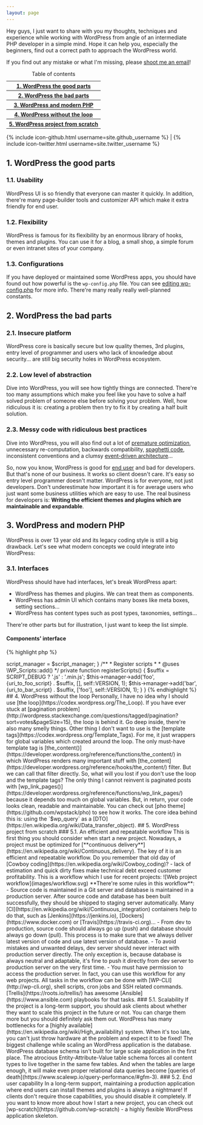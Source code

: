 ```yaml
---
layout: page
---
```

<div class="ofa">
  <div class="cx7 fleft">
    <p>Hey guys, I just want to share with you my thoughts, techniques and experience while working with WordPress from angle of an intermediate PHP developer in a simple mind. Hope it can help you, especially the beginners, find out a correct path to approach the WordPress world.</p>
    <p>If you find out any mistake or what I'm missing, please <a href="mailto:wordpressstack@gmail.com?Subject=WordPress%20Stack">shoot me an email</a>!</p>
  </div>
  <div class="cx5 fright">
    <table>
      <caption>Table of contents</caption>
      <tr><th><a href="#wordpress-the-good-parts">1. WordPress the good parts</a></th></tr>   
      <tr><th><a href="#wordpress-the-bad-parts">2. WordPress the bad parts</a></th></tr>            
      <tr><th><a href="#wordpress-and-modern-php">3. WordPress and modern PHP</a></th></tr>
      <tr><th><a href="#wordpress-without-the-loop">4. WordPress without the loop</a></th></tr>
      <tr><th><a href="#wordpress-project-from-scratch">5. WordPress project from scratch</a></th></tr>
    </table>
    {% include icon-github.html username=site.github_username %} |
    {% include icon-twitter.html username=site.twitter_username %}
  </div>
</div>

## 1. WordPress the good parts

### 1.1. Usability

WordPress UI is so friendly that everyone can master it quickly. In addition, there're many page-builder tools and customizer API which make it extra friendly for end user.

### 1.2. Flexibility

WordPress is famous for its flexibility by an enormous library of hooks, themes and plugins. You can use it for a blog, a small shop, a simple forum or even intranet sites of your company.

### 1.3. Configurations

If you have deployed or maintained some WordPress apps, you should have found out how powerful is the `wp-config.php` file. You can see [editing wp-config.php](https://codex.wordpress.org/Editing_wp-config.php) for more info. There're many really really well-planned constants.

## 2. WordPress the bad parts

### 2.1. Insecure platform

WordPress core is basically secure but low quality themes, 3rd plugins, entry level of programmer and users who lack of knowledge about security... are still big security holes in WordPress ecosystem.

### 2.2. Low level of abstraction

Dive into WordPress, you will see how tightly things are connected. There're too many assumptions which make you feel like you have to solve a half solved problem of someone else before solving your problem. Well, how ridiculous it is: creating a problem then try to fix it by creating a half built solution.

### 2.3. Messy code with ridiculous best practices

Dive into WordPress, you will also find out a lot of [premature optimization](http://c2.com/cgi/wiki?PrematureOptimization), unnecessary re-computation, backwards compatibility, [spaghetti code](https://en.wikipedia.org/wiki/Spaghetti_code), inconsistent conventions and a clumsy [event-driven architecture](https://en.wikipedia.org/wiki/Event-driven_architecture)...

So, now you know, WordPress is good for [end user](https://en.wikipedia.org/wiki/End_user) and bad for developers. But that's none of our business. It works so client doesn't care. It's easy so entry level programmer doesn't matter. WordPress is for everyone, not just developers. Don't underestimate how important it is for average users who just want some business utilities which are easy to use. The real business for developers is: **Writing the efficient themes and plugins which are maintainable and expandable**.

## 3. WordPress and modern PHP

WordPress is over 13 year old and its legacy coding style is still a big drawback. Let's see what modern concepts we could integrate into WordPress:

### 3.1. Interfaces

WordPress should have had interfaces, let's break WordPress apart:

  - WordPress has themes and plugins. We can treat them as components.
  - WordPress has admin UI which contains many boxes like meta boxes, setting sections...
  - WordPress has content types such as post types, taxonomies, settings...

There're other parts but for illustration, I just want to keep the list simple.

#### Components' interface

{% highlight php %}
<?php namespace Wordpress\Interfaces;
/**
 * iComponent
 *
 * Components must provide methods to activate, deactivate, install and uninstall themselves.
 *
 * ## Ideally:
 * - On activation, components may prepare everything for installation but should not provide any real functionality and UI on activation.
 * - On installation, components should make sure that all functionality, data and UI are available.
 * - On deactivation, components should remove all functionality and UI but should not remove any data.
 * - On uninstallation, components should make sure that all functionality, UI and data are removed completely.
 */
interface iComponent
{
  /**
   * Do activation
   *
   * Recommended for `register_activation_hook()` or `after_switch_theme` hook.
   */
  function activate();

  /**
   * Do deactivation
   *
   * Recommended for `register_deactivation_hook()` or `switch_theme` hook.
   */
  function deactivate();

  /**
   * Do installation
   *
   * Recommended for `plugins_loaded` or `after_setup_theme` hook.
   */
  function install();

  /**
   * Do uninstallation
   *
   * !NOTICE: Only static methods are acceptable for plugins' uninstallation hook.
   *
   * Note that theme uninstallation is not available yet.   
   * Recommended when deleting components. E.g: `register_uninstall_hook`.
   */
  static function uninstall();
}

{% endhighlight %}

#### Boxes' interface

{% highlight php %}
<?php namespace Wordpress\Interfaces;
/**
 * iBox
 *
 * Boxes must provide methods to add/remove themselves.
 */
interface iBox
{
  /**
   * Add a box
   */
  function add();

  /**
   * Remove a box
   */
  function remove();
}
{% endhighlight %}

#### Content types' interface

{% highlight php %}
<?php namespace Wordpress\Interfaces;
/**
 * iContent
 *
 * Content types must provide methods to register/unregister themselves.
 */
interface iContent
{
  /**
   * Register content type
   */
  function register();

  /**
   * Unregister content type
   */
  function unregister();
}

{% endhighlight %}

If you want to see those interfaces and modern concepts in action, you can check out [pho theme](https://github.com/wpstack/pho) and [banhmi plugin](https://github.com/wpstack/banhmi).

### 3.2. Autoloading

It might be impossible to autoload WordPress core but we can autoload themes and plugins easily. It just depends on how you construct your themes and plugins. If you don't use Composer's autoloading mechanism, you can follow [this example](http://www.php-fig.org/psr/psr-4/examples/) to create your own one.

### 3.3. Dependency inversion

We can do this straightforwardly. For example:

{% highlight php %}
<?php namespace Wordpress;
/**
 * ThemeName
 */
class ThemeName
{
  /**
   * Version
   */
  const VERSION = '1.0.0';

  /**
   * Script manager
   *
   * @var  object
   */
  private $script_manager;

  /**
   * Constructor
   */
  function __construct(\WP_Scripts $script_manager)
  {
    $this->script_manager = $script_manager;
  }

  /**
   * Register scripts
   *
   * @uses  \WP_Scripts::add()
   */
  private function registerScripts()
  {
    $suffix = SCRIPT_DEBUG ? '.js' : '.min.js';

    $this->manager->add('foo', {uri_to_foo_script} . $suffix, [], self::VERSION, 1);
    $this->manager->add('bar', {uri_to_bar_script} . $suffix, ['foo'], self::VERSION, 1);    
  }
}
{% endhighlight %}

## 4. WordPress without the loop

Personally, I have no idea why I should use [the loop](https://codex.wordpress.org/The_Loop). If you have ever stuck at [pagination problem](http://wordpress.stackexchange.com/questions/tagged/pagination?sort=votes&pageSize=15), the loop is behind it. Go deep inside, there're also many smelly things.

Other thing I don't want to use is the [template tags](https://codex.wordpress.org/Template_Tags). For me, it just wrappers for global variables which created around the loop. The only must-have template tag is [the_content()](https://developer.wordpress.org/reference/functions/the_content/) in which WordPress renders many important stuff with [the_content](https://developer.wordpress.org/reference/hooks/the_content/) filter. But we can call that filter directly.

So, what will you lost if you don't use the loop and the template tags? The only thing I cannot reinvent is paginated posts with [wp_link_pages()](https://developer.wordpress.org/reference/functions/wp_link_pages/) because it depends too much on global variables. But, in return, your code looks clean, readable and maintainable.

You can check out [pho theme](https://github.com/wpstack/pho) to see how it works. The core idea behind this is: using the `$wp_query` as a [DTO](https://en.wikipedia.org/wiki/Data_transfer_object).

## 5. WordPress project from scratch

### 5.1. An efficient and repeatable workflow

This is first thing you should consider when start a new project. Nowadays, a project must be optimized for [**continuous delivery**](https://en.wikipedia.org/wiki/Continuous_delivery). The key of it is an efficient and repeatable workflow. Do you remember that old day of [Cowboy coding](https://en.wikipedia.org/wiki/Cowboy_coding)? - lack of estimation and quick dirty fixes make technical debt exceed customer profitability.

This is a workflow which I use for recent projects:

![Web project workflow](images/workflow.svg)

**There're some rules in this workflow**:

  - Source code is maintained in a Git server and database is maintained in a production server. After source code and database has been built successfully, they should be shipped to staging server automatically. Many [CI](https://en.wikipedia.org/wiki/Continuous_integration) containers help to do that, such as [Jenkins](https://jenkins.io), [Dockers](https://www.docker.com) or [Travis](https://travis-ci.org)...
  - From dev to production, source code should always go up (push) and database should always go down (pull). This process is to make sure that we always deliver latest version of code and use latest version of database.
  - To avoid mistakes and unwanted delays, dev server should never interact with production server directly. The only exception is, because database is always neutral and adaptable, it's fine to push it directly from dev server to production server on the very first time.
  - You must have permission to access the production server.

In fact, you can use this workflow for any web projects. All tasks in the workflow can be done with [WP-CLI](http://wp-cli.org), shell scripts, cron jobs and SSH related commands. [Trellis](https://roots.io/trellis/) has awesome [Ansible](https://www.ansible.com) playbooks for that tasks.

### 5.1. Scalability

If the project is a long-term support, you should ask clients about whether they want to scale this project in the future or not. You can charge them more but you should definitely ask them out. WordPress has many bottlenecks for a [highly available](https://en.wikipedia.org/wiki/High_availability) system. When it's too late, you can't just throw hardware at the problem and expect it to be fixed!

The biggest challenge while scaling an WordPress application is the database. WordPress database schema isn't built for large scale application in the first place. The atrocious Entity-Attribute-Value table schema forces all content types to live together in the same few tables. And when the tables are large enough, it will make even proper relational data queries become [queries of death](https://www.scalewp.io/query-performance/#gfm-3).

### 5.2. End user capability

In a long-term support, maintaining a production application where end users can install themes and plugins is always a nightmare! If clients don't require those capabilities, you should disable it completely.

If you want to know more about how I start a new project, you can check out [wp-scratch](https://github.com/wp-scratch) - a highly flexible WordPress application skeleton.
